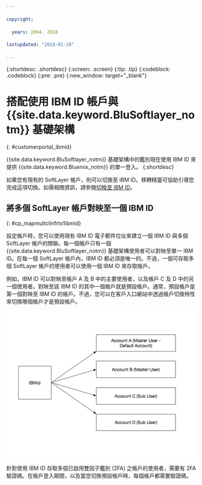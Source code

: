 ```yaml
---

copyright:

  years: 1994, 2018

lastupdated: "2018-01-10"

---
```


{:shortdesc: .shortdesc}
{:screen: .screen}
{:tip: .tip}
{:codeblock: .codeblock}
{:pre: .pre}
{:new_window: target="_blank"}

# 搭配使用 IBM ID 帳戶與 {{site.data.keyword.BluSoftlayer_notm}} 基礎架構
{: #customerportal_ibmid}

{{site.data.keyword.BluSoftlayer_notm}} 基礎架構中的鑑別現在使用 IBM ID 來提供 {{site.data.keyword.Bluemix_notm}} 的單一登入。
{:shortdesc}

如果您有現有的 SoftLayer 帳戶，則可以切換至 IBM ID。移轉精靈可協助引導您完成這項切換。如需相關資訊，請參閱[切換至 IBM ID](/docs/account/softlayerlink.html#switching-to-ibmid)。

## 將多個 SoftLayer 帳戶對映至一個 IBM ID
{: #cp_mapmultclinfrto1ibmid}

設定帳戶時，您可以使用現有 IBM ID 電子郵件位址來建立一個 IBM ID 與多個 SoftLayer 帳戶的關聯。每一個帳戶只有一個 {{site.data.keyword.BluSoftlayer_notm}} 基礎架構使用者可以對映至單一 IBM ID。在每一個 SoftLayer 帳戶內，IBM ID 都必須是唯一的。不過，一個可存取多個 SoftLayer 帳戶的使用者可以使用一個 IBM ID 來存取帳戶。

例如，IBM ID 可以對映至帳戶 A 及 B 中的主要使用者，以及帳戶 C 及 D 中的另一個使用者。對映至該 IBM ID 的其中一個帳戶就是預設帳戶。通常，預設帳戶是第一個對映至 IBM ID 的帳戶。不過，您可以在客戶入口網站中透過帳戶切換特性來切換哪個帳戶才是預設帳戶。

![將 SoftLayer 帳戶對映至一個 IBM ID](images/ibmid-image.png)

針對使用 IBM ID 存取多個已啟用雙因子鑑別 (2FA) 之帳戶的使用者，需要有 2FA 驗證碼。在帳戶登入期間，以及當您切換預設帳戶時，每個帳戶都需要驗證碼。
